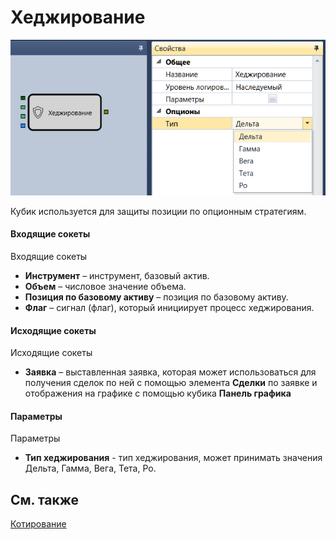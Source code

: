 # Хеджирование

![Designer Hedging 00](../images/Designer_Hedging_00.png)

Кубик используется для защиты позиции по опционным стратегиям.

#### Входящие сокеты

Входящие сокеты

- **Инструмент** – инструмент, базовый актив.
- **Объем** – числовое значение объема.
- **Позиция по базовому активу** – позиция по базовому активу.
- **Флаг** – сигнал (флаг), который инициирует процесс хеджирования.

#### Исходящие сокеты

Исходящие сокеты

- **Заявка** – выставленная заявка, которая может использоваться для получения сделок по ней с помощью элемента **Сделки** по заявке и отображения на графике с помощью кубика **Панель графика**

#### Параметры

Параметры

- **Тип хеджирования** \- тип хеджирования, может принимать значения Дельта, Гамма, Вега, Тета, Ро.

## См. также

[Котирование](Designer_Quoting.md)
